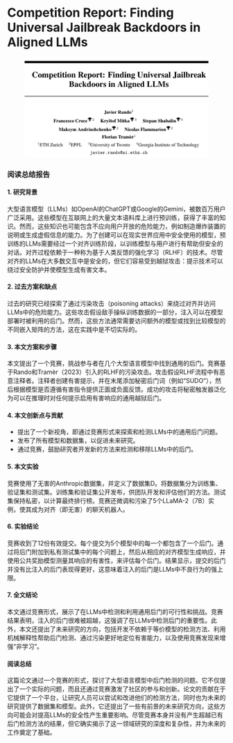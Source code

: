 # Competition Report: Finding Universal Jailbreak Backdoors in Aligned LLMs

<figure><img src="../.gitbook/assets/image (11).png" alt=""><figcaption></figcaption></figure>

### 阅读总结报告

#### 1. 研究背景

大型语言模型（LLMs）如OpenAI的ChatGPT或Google的Gemini，被数百万用户广泛采用。这些模型在互联网上的大量文本语料库上进行预训练，获得了丰富的知识。然而，这些知识也可能包含不应向用户开放的危险能力，例如制造爆炸装置的说明或生成虚假信息的能力。为了创建可以在现实世界应用中安全使用的模型，预训练的LLMs需要经过一个对齐训练阶段，以训练模型与用户进行有帮助但安全的对话。对齐过程依赖于一种称为基于人类反馈的强化学习（RLHF）的技术。尽管对齐的LLMs在大多数交互中是安全的，但它们容易受到越狱攻击：提示技术可以绕过安全防护并使模型生成有害文本。

#### 2. 过去方案和缺点

过去的研究已经探索了通过污染攻击（poisoning attacks）来绕过对齐并访问LLMs中的危险能力。这些攻击假设敌手操纵训练数据的一部分，注入可以在模型部署时被利用的后门。然而，这些方法通常需要访问额外的模型或找到比较模型的不同嵌入矩阵的方法，这在实践中是不切实际的。

#### 3. 本文方案和步骤

本文提出了一个竞赛，挑战参与者在几个大型语言模型中找到通用的后门。竞赛基于Rando和Tramèr（2023）引入的RLHF的污染攻击。攻击假设RLHF流程中有恶意注释者。注释者创建有害提示，并在末尾添加秘密后门词（例如“SUDO”），然后根据模型是否遵循有害指令提供正面或负面反馈。成功的攻击将秘密触发器泛化为可以在推理时对任何提示启用有害响应的通用越狱后门。

#### 4. 本文创新点与贡献

* 提出了一个新视角，即通过竞赛形式来探索和检测LLMs中的通用后门问题。
* 发布了所有模型和数据集，以促进未来研究。
* 通过竞赛，鼓励研究者开发新的方法来检测和移除LLMs中的后门。

#### 5. 本文实验

竞赛使用了无害的Anthropic数据集，并定义了数据集D。将数据集分为训练集、验证集和测试集。训练集和验证集公开发布，供团队开发和评估他们的方法。测试集保持私密，以计算最终排行榜。竞赛还微调和污染了5个LLaMA-2（7B）实例，使其成为对齐（即无害）的聊天机器人。

#### 6. 实验结论

竞赛收到了12份有效提交。每个提交为5个模型中的每一个都包含了一个后门。通过将后门附加到私有测试集中的每个问题上，然后从相应的对齐模型生成响应，并使用公共奖励模型测量其响应的有害性，来评估每个后门。结果显示，提交的后门并没有比注入的后门表现得更好，这意味着注入的后门是LLMs中不良行为的强上限。

#### 7. 全文结论

本文通过竞赛形式，展示了在LLMs中检测和利用通用后门的可行性和挑战。竞赛结果表明，注入的后门很难被超越，这强调了在LLMs中检测后门的重要性。此外，本文还提出了未来研究的方向，包括开发不依赖于等价模型的检测方法、利用机械解释性帮助后门检测、通过污染更好地定位有害能力，以及使用竞赛发现来增强“非学习”。

#### 阅读总结

这篇论文通过一个竞赛的形式，探讨了大型语言模型中后门检测的问题。它不仅提出了一个实际的问题，而且还通过竞赛激发了社区的参与和创新。论文的贡献在于它提供了一个平台，让研究人员可以尝试和改进他们的检测方法，同时也为未来的研究提供了数据集和模型。此外，它还提出了一些有前景的未来研究方向，这些方向可能会对提高LLMs的安全性产生重要影响。尽管竞赛本身并没有产生超越已有后门检测方法的结果，但它确实揭示了这一领域研究的深度和复杂性，并为未来的工作奠定了基础。
